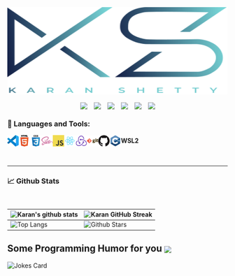 <div style="width: 100%; display:flex; justify-content:center;">
    <img src="./assets/logo.svg" alt="karan-shetty-logo" height="200px" width="100%" />
</div>

<div style="display: flex; justify-content: center; align-items: center; margin: 1rem 0;">
    <div style="display:flex; align-items:center; gap:15px;">
        <a href="https://linkedin.com/in/shettykaran21" target="_blank" rel="noopener noreferrer">
            <img align="center" src="https://img.shields.io/badge/LinkedIn-0077B5?style=for-the-badge&logo=linkedin&logoColor=white
            "/>
        </a>
        <a href="https://leetcode.com/u/shettykaran21/" target="_blank" rel="noopener noreferrer">
            <img align="center" src="https://img.shields.io/badge/-LeetCode-FFA116?style=for-the-badge&logo=LeetCode&logoColor=black
            "/>
        </a>
        <a href="https://www.reddit.com/user/shettykaran21/" target="_blank" rel="noopener noreferrer">
            <img align="center" src="https://img.shields.io/badge/Reddit-FF4500?style=for-the-badge&logo=reddit&logoColor=white
            "/>
        </a>
        <a href="https://x.com/shettykaran21" target="_blank" rel="noopener noreferrer">
            <img align="center" src="https://img.shields.io/badge/X-000000?style=for-the-badge&logo=x&logoColor=white
            "/>
        </a>
        <a href="https://www.github.com/shettykaran21" target="_blank" rel="noopener noreferrer">
            <img align="center" src="https://img.shields.io/badge/GitHub-100000?style=for-the-badge&logo=github&logoColor=white
            "/>
        </a>
        <a href="https://www.instagram.com/karan_shetty_2110/" target="_blank" rel="noopener noreferrer">
            <img align="center" src="https://img.shields.io/badge/Instagram-E4405F?style=for-the-badge&logo=instagram&logoColor=white"/>
        </a>
    </div>
</div>

### 🔧 Languages and Tools:

<img align="left" alt="Visual Studio Code" width="26px" src="https://raw.githubusercontent.com/github/explore/80688e429a7d4ef2fca1e82350fe8e3517d3494d/topics/visual-studio-code/visual-studio-code.png" />
<img align="left" alt="HTML5" width="26px" src="https://raw.githubusercontent.com/github/explore/80688e429a7d4ef2fca1e82350fe8e3517d3494d/topics/html/html.png" />
<img align="left" alt="Css" width="26px" src="https://raw.githubusercontent.com/github/explore/80688e429a7d4ef2fca1e82350fe8e3517d3494d/topics/css/css.png" />
<img align="left" alt="Sass" width="26px" src="https://raw.githubusercontent.com/github/explore/80688e429a7d4ef2fca1e82350fe8e3517d3494d/topics/sass/sass.png" />
<img align="left" alt="JavaScript" width="26px" src="https://raw.githubusercontent.com/github/explore/80688e429a7d4ef2fca1e82350fe8e3517d3494d/topics/javascript/javascript.png" />
<img align="left" alt="React" width="26px" src="https://raw.githubusercontent.com/github/explore/80688e429a7d4ef2fca1e82350fe8e3517d3494d/topics/react/react.png" />
<img align="left" alt="React" width="26px" src="https://raw.githubusercontent.com/github/explore/80688e429a7d4ef2fca1e82350fe8e3517d3494d/topics/redux/redux.png" />
<img align="left" alt="Git" width="26px" src="https://raw.githubusercontent.com/github/explore/80688e429a7d4ef2fca1e82350fe8e3517d3494d/topics/git/git.png" />
<img align="left" alt="GitHub" width="26px" src="https://raw.githubusercontent.com/github/explore/78df643247d429f6cc873026c0622819ad797942/topics/github/github.png" />
<img align="left" alt="GitHub" width="26px" src="https://raw.githubusercontent.com/github/explore/78df643247d429f6cc873026c0622819ad797942/topics/cpp/cpp.png" />
<!-- <img align="left" alt="Windows Terminal" width="26px" src="https://upload.wikimedia.org/wikipedia/commons/0/01/Windows_Terminal_Logo_256x256.png" /> -->
<h4>WSL2</h4>

<br />

---

### 📈 Github Stats

<!-- <img align="left" alt="shettykaran21's Github Stats" src="https://github-readme-stats.shettykaran21.vercel.app/api?username=shettykaran21&show_icons=true&hide_border=true&title_color=79b8ff&bg_color=24292e&text_color=79b8ff&hide=stars,issues"/> -->

<br />

| ![Karan's github stats](https://github-readme-stats.vercel.app/api?username=shettykaran21&show_icons=true&theme=radical)              | ![Karan GitHub Streak](https://github-readme-streak-stats.herokuapp.com/?user=shettykaran21&theme=radical)                                                                                                             |
| ------------------------------------------------------------------------------------------------------------------------------------- | ---------------------------------------------------------------------------------------------------------------------------------------------------------------------------------------------------------------------- |
| ![Top Langs](https://github-readme-stats.vercel.app/api/top-langs/?username=shettykaran21&langs_count=8&theme=radical&layout=compact) | ![Github Stars](https://github-readme-stats.vercel.app/api?username=shettykaran21&show_icons=true&locale=en&count_private=true&hide_rank=true&custom_title=My%20GitHub%20Stats&disable_animations=false&theme=radical) |

<h2> Some Programming Humor for you <img align ='center' src='https://media2.giphy.com/media/UQDSBzfyiBKvgFcSTw/giphy.gif?cid=ecf05e47p3cd513axbek3f56ti3jzizq8hincw20jauyyfyw&rid=giphy.gif' width = '32px'></h2>

![Jokes Card](https://readme-jokes.vercel.app/api?theme=radical)

[linkedin]: https://linkedin.com/in/shettykaran21
[twitter]: https://twitter.com/shettykaran21
